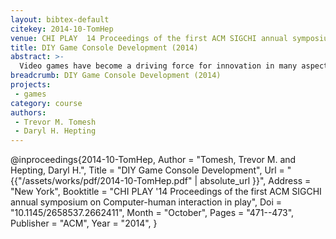 ```yaml
---
layout: bibtex-default
citekey: 2014-10-TomHep
venue: CHI PLAY  14 Proceedings of the first ACM SIGCHI annual symposium on Computer human interaction in play
title: DIY Game Console Development (2014)
abstract: >-
  Video games have become a driving force for innovation in many aspects of the entertainment industry and beyond. Since gaming may also be in a position to drive the emerging "maker movement", we consider the "DIY game industry". In this half-day course, attendees will be introduced to DIY Game Console construction and programming by building their own game console, based on a simple 12 LED and 4 button design, and then programming their console to play very simple, yet entertaining, games. Attendees will also be exposed to the tradeoffs in design between capabilities in gameplay and complexity of hardware and software.
breadcrumb: DIY Game Console Development (2014)
projects:
 - games
category: course
authors:
 - Trevor M. Tomesh 
 - Daryl H. Hepting 
---
```

@inproceedings{2014-10-TomHep,
	Author =  "Tomesh, Trevor M. and Hepting, Daryl H.",
	Title =  "DIY Game Console Development",
	Url = \"{{"/assets/works/pdf/2014-10-TomHep.pdf" | absolute_url }}\",
	Address =  "New York",
	Booktitle =  "CHI PLAY '14 Proceedings of the first ACM SIGCHI annual symposium on Computer-human interaction in play",
	Doi =  "10.1145/2658537.2662411",
	Month =  "October",
	Pages =  "471--473",
	Publisher =  "ACM",
	Year =  "2014",
}
